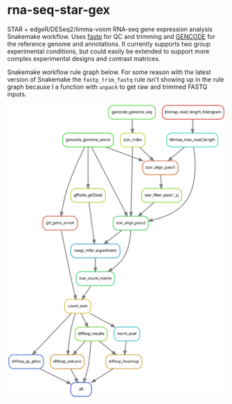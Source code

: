 # rna-seq-star-gex

STAR + edgeR/DESeq2/limma-voom RNA-seq gene expression analysis Snakemake
workflow. Uses [fastp](https://github.com/OpenGene/fastp) for QC and trimming
and [GENCODE](https://www.gencodegenes.org/) for the reference genome and
annotations. It currently supports two group experimental conditions, but could
easily be extended to support more complex experimental designs and contrast
matrices.

Snakemake workflow rule graph below. For some reason with the latest version of
Snakemake the `fastp_trim_fastq` rule isn't showing up in the rule graph
because I a function with `unpack` to get raw and trimmed FASTQ inputs.

![Snakemake rule graph](rna-seq-star-gex.svg)
